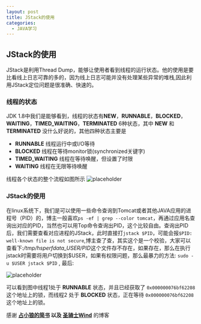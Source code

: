 ```yaml
---
layout: post
title: JStack的使用
categories:
  - JAVA学习
---
```


## JStack的使用
JStack是利用Thread Dump，能够让使用者看到线程的运行状态。他的使用是要比看线上日志可靠的多的，因为线上日志可能并没有处理某些异常的堆栈,因此利用JStack定位问题是很准确、快速的。

### 线程的状态
JDK 1.8中我们是能够看到，线程的状态有**NEW**，**RUNNABLE**，**BLOCKED**，**WAITING**，**TIMED_WAITING**，**TERMINATED** 6种状态，其中 **NEW** 和 **TERMINATED** 没什么好说的，其他四种状态主要是
- **RUNNABLE** 线程运行中或I/O等待
- **BLOCKED** 线程在等待monitor锁(synchronized关键字)
- **TIMED_WAITING** 线程在等待唤醒，但设置了时限
- **WAITING** 线程在无限等待唤醒

线程各个状态的整个流程如图所示
![placeholder](http://images.cnitblog.com/blog/325852/201302/20012759-f5110611bb224169a3eee61e2ffa77e0.png "线程状态切换图")

### JStack的使用
在linux系统下，我们是可以使用一些命令查询到Tomcat或者其他JAVA应用的进程号（PID）的，博主一般喜欢`ps -ef | grep --color tomcat`，再通过应用名查询出对应的PID，当然也可以用Top命令查询出PID，这个比较自由。查询出PID后，我们需要查看对应进程的JStack，此时直接打`jstack $PID`，可能会报`$PID: well-known file is not secure`,博主查了查，其实这个是一个校验，大家可以查看下:*/tmp/hsperfdata_$USER/$PID*这个文件存不存在，如果存在，那么在执行jstack时需要将用户切换到$USER，如果有权限问题，那么最暴力的方法:
`sudo -u $USER jstack $PID` ,
最后:

![placeholder](http://upload-images.jianshu.io/upload_images/2184951-311ab1b4ea7dde3e.png?imageMogr2/auto-orient/strip%7CimageView2/2/w/1240 "线程状态切换图")

可以看到图中线程1处于 **RUNNABLE** 状态，并且已经获取了 `0x000000076bf62208` 这个地址上的锁，而线程2 处于 **BLOCKED** 状态，正在等待 `0x000000076bf62208` 这个地址上的锁。

感谢 **[占小狼的简书](http://www.jianshu.com/p/6690f7e92f27) 以及 [圣骑士Wind](http://www.cnblogs.com/mengdd/archive/2013/02/20/2917966.html)** 的博客